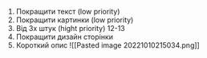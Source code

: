 1. Покращити текст (low priority)
2. Покращити картинки (low priority)
3. Від 3х штук (hight priority) 12-13 
4. Покращити дизайн сторінки
5. Короткий опис 
   ![[Pasted image 20221010215034.png]]